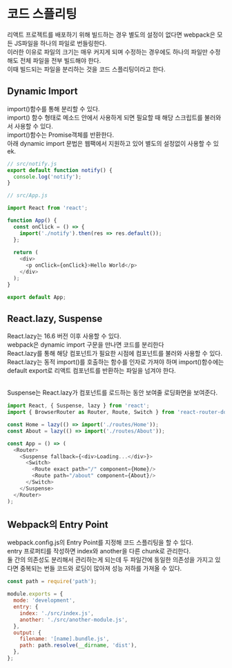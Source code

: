 # 코드 스플리팅

리액트 프로젝트를 배포하기 위해 빌드하는 경우 별도의 설정이 없다면 webpack은 모든 JS파일을 하나의 파일로 번들링한다.<br>
이러한 이유로 파일의 크기는 매우 커지게 되며 수정하는 경우에도 하나의 파일만 수정해도 전체 파일을 전부 빌드해야 한다.<br>
이때 빌드되는 파일을 분리하는 것을 코드 스플리팅이라고 한다.<br>

## Dynamic Import
import()함수를 통해 분리할 수 있다.<br>
import() 함수 형태로 메소드 안에서 사용하게 되면 필요할 때 해당 스크립트를 불러와서 사용할 수 있다.<br>
import()함수는 Promise객체를 반환한다.<br>
아래 dynamic import 문법은 웹팩에서 지원하고 있어 별도의 설정없이 사용할 수 있ek.

```js
// src/notify.js
export default function notify() {
  console.log('notify');
}

// src/App.js

import React from 'react';

function App() {
  const onClick = () => {
    import('./notify').then(res => res.default());
  };
  
  return (
    <div>
      <p onClick={onClick}>Hello World</p>
    </div>
  );
}

export default App;
```

## React.lazy, Suspense

React.lazy는 16.6 버전 이후 사용할 수 있다.<br>
webpack은 dynamic import 구문을 만나면 코드를 분리한다<br>
React.lazy를 통해 해당 컴포넌트가 필요한 시점에 컴포넌트를 불러와 사용할 수 있다.<br>
React.lazy는 동적 import()를 호출하는 함수를 인자로 가져야 하며 import()함수에는 default export로 리액트 컴포넌트를 반환하는 파일을 넘겨야 한다.<br><br>

Suspense는 React.lazy가 컴포넌트를 로드하는 동안 보여줄 로딩화면을 보여준다.

```js
import React, { Suspense, lazy } from 'react';
import { BrowserRouter as Router, Route, Switch } from 'react-router-dom';

const Home = lazy(() => import('./routes/Home'));
const About = lazy(() => import('./routes/About'));

const App = () => (
  <Router>
    <Suspense fallback={<div>Loading...</div>}>
      <Switch>
        <Route exact path="/" component={Home}/>
        <Route path="/about" component={About}/>
      </Switch>
    </Suspense>
  </Router>
);
```

## Webpack의 Entry Point
webpack.config.js의 Entry Point를 지정해 코드 스플리팅을 할 수 있다.<br>
entry 프로퍼티를 작성하면 index와 another을 다른 chunk로 관리한다.<br>
둘 간의 의존성도 분리해서 관리하는게 되는데 두 파일간에 동일한 의존성을 가지고 있다면 중복되는 번들 코드와 로딩이 많아져 성능 저하를 가져올 수 있다.

```js
const path = require('path');

module.exports = {
  mode: 'development',
  entry: {
    index: './src/index.js',
    another: './src/another-module.js',
  },
  output: {
    filename: '[name].bundle.js',
    path: path.resolve(__dirname, 'dist'),
  },
};
```